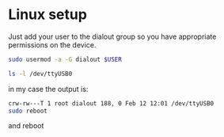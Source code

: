 # Linux setup

Just add your user to the dialout group so you have appropriate permissions on the device.

```bash
sudo usermod -a -G dialout $USER

ls -l /dev/ttyUSB0
```

in my case the output is:

```bash
crw-rw---T 1 root dialout 188, 0 Feb 12 12:01 /dev/ttyUSB0
sudo reboot
```

and reboot


